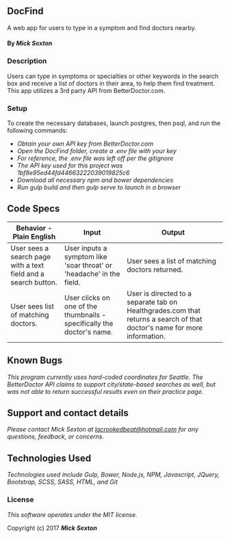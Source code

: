 ## DocFind

A web app for users to type in a symptom and find doctors nearby.

#### By _**Mick Sexton**_

### Description

Users can type in symptoms or specialties or other keywords in the search box and receive a list of doctors in their area, to help them find treatment. This app utilizes a 3rd party API from BetterDoctor.com.

### Setup

To create the necessary databases, launch postgres, then psql, and run the following commands:

* _Obtain your own API key from BetterDoctor.com_
* _Open the DocFind folder, create a .env file with your key_
* _For reference, the .env file was left off per the gitignore_
* _The API key used for this project was 1bf8e95ed44fd44663222039019825c6_
* _Download all necessary npm and bower dependencies_
* _Run gulp build and then gulp serve to launch in a browser_


## Code Specs

|Behavior - Plain English|Input|Output|
|---|---|---|
|User sees a search page with a text field and a search button.|User inputs a symptom like 'soar throat' or 'headache' in the field.|User sees a list of matching doctors returned.|
|User sees list of matching doctors.|User clicks on one of the thumbnails - specifically the doctor's name.|User is directed to a separate tab on Healthgrades.com that returns a search of that doctor's name for more information.|

## Known Bugs

_This program currently uses hard-coded coordinates for Seattle. The BetterDoctor API claims to support city/state-based searches as well, but was not able to return successful results even on their practice page._

## Support and contact details

_Please contact Mick Sexton at lacrookedbeat@hotmail.com for any questions, feedback, or concerns._

## Technologies Used

_Technologies used include Gulp, Bower, Node.js, NPM, Javascript, JQuery, Bootstrap, SCSS, SASS, HTML, and Git_

### License

*This software operates under the MIT license.*

Copyright (c) 2017 **_Mick Sexton_**
